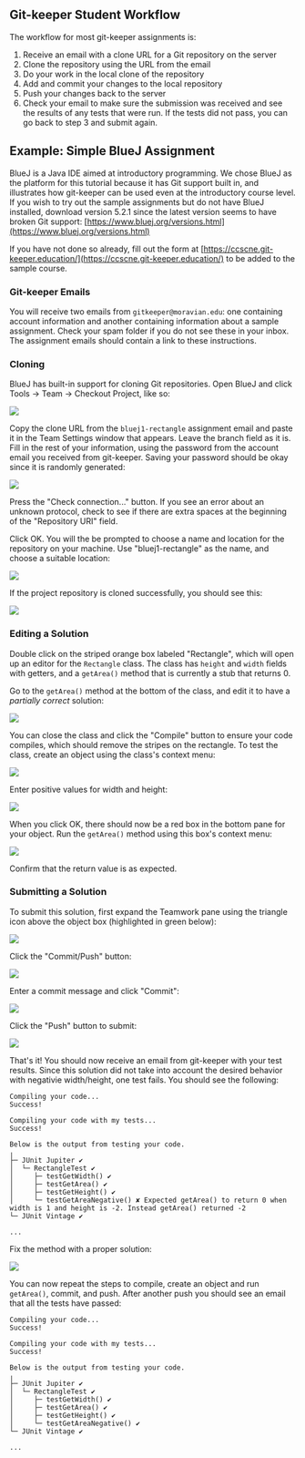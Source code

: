 ## Git-keeper Student Workflow

The workflow for most git-keeper assignments is:

1. Receive an email with a clone URL for a Git repository on the server
2. Clone the repository using the URL from the email
3. Do your work in the local clone of the repository
4. Add and commit your changes to the local repository
5. Push your changes back to the server
6. Check your email to make sure the submission was received and see the results of any tests that were run. If the tests did not pass, you can go back to step 3 and submit again.

## Example: Simple BlueJ Assignment

BlueJ is a Java IDE aimed at introductory programming. We chose BlueJ as the platform for this tutorial because it has Git support built in, and illustrates how git-keeper can be used even at the introductory course level. If you wish to try out the sample assignments but do not have BlueJ installed, download version 5.2.1 since the latest version seems to have broken Git support: [https://www.bluej.org/versions.html](https://www.bluej.org/versions.html)

If you have not done so already, fill out the form at [https://ccscne.git-keeper.education/](https://ccscne.git-keeper.education/) to be added to the sample course.

### Git-keeper Emails

You will receive two emails from `gitkeeper@moravian.edu`: one containing account information and another containing information about a sample assignment. Check your spam folder if you do not see these in your inbox. The assignment emails should contain a link to these instructions.

### Cloning 

BlueJ has built-in support for cloning Git repositories. Open BlueJ and click Tools -> Team -> Checkout Project, like so:

![](images/bluej_checkout.png)

Copy the clone URL from the `bluej1-rectangle` assignment email and paste it in the Team Settings window that appears. Leave the branch field as it is. Fill in the rest of your information, using the password from the account email you received from git-keeper. Saving your password should be okay since it is randomly generated:

![](images/bluej_team_settings.png)

Press the "Check connection..." button. If you see an error about an unknown protocol, check to see if there are extra spaces at the beginning of the "Repository URI" field.

Click OK. You will the be prompted to choose a name and location for the repository on your machine. Use "bluej1-rectangle" as the name, and choose a suitable location:

![](images/bluej_project_location.png)

If the project repository is cloned successfully, you should see this:

![](images/bluej_project.png)

### Editing a Solution

Double click on the striped orange box labeled "Rectangle", which will open up an editor for the `Rectangle` class. The class has `height` and `width` fields with getters, and a `getArea()` method that is currently a stub that returns 0.

Go to the `getArea()` method at the bottom of the class, and edit it to  have a *partially correct* solution:

![](images/bluej_partially_correct.png)

You can close the class and click the "Compile" button to ensure your code compiles, which should remove the stripes on the rectangle. To test the class, create an object using the class's context menu:

![](images/bluej_new_rectangle.png)

Enter positive values for width and height:

![](images/bluej_construct_rectangle.png)

When you click OK, there should now be a red box in the bottom pane for your object. Run the `getArea()` method using this box's context menu:

![](images/bluej_call_getarea.png)

Confirm that the return value is as expected.

### Submitting a Solution

To submit this solution, first expand the Teamwork pane using the triangle icon above the object box (highlighted in green below):

![](images/bluej_expand_teamwork.png)

Click the "Commit/Push" button:

![](images/bluej_commit_push.png)

Enter a commit message and click "Commit":

![](images/bluej_commit.png)

Click the "Push" button to submit:

![](images/bluej_push.png)

That's it! You should now receive an email from git-keeper with your test results. Since this solution did not take into account the desired behavior with negativie width/height, one test fails. You should see the following:

```
Compiling your code...
Success!

Compiling your code with my tests...
Success!

Below is the output from testing your code.
╷
├─ JUnit Jupiter ✔
│  └─ RectangleTest ✔
│     ├─ testGetWidth() ✔
│     ├─ testGetArea() ✔
│     ├─ testGetHeight() ✔
│     └─ testGetAreaNegative() ✘ Expected getArea() to return 0 when width is 1 and height is -2. Instead getArea() returned -2
└─ JUnit Vintage ✔

...
```

Fix the method with a proper solution:

![](images/bluej_correct_solution.png)

You can now repeat the steps to compile, create an object and run `getArea()`, commit, and push. After another push you should see an email that all the tests have passed:

```
Compiling your code...
Success!

Compiling your code with my tests...
Success!

Below is the output from testing your code.
╷
├─ JUnit Jupiter ✔
│  └─ RectangleTest ✔
│     ├─ testGetWidth() ✔
│     ├─ testGetArea() ✔
│     ├─ testGetHeight() ✔
│     └─ testGetAreaNegative() ✔
└─ JUnit Vintage ✔

...
```
